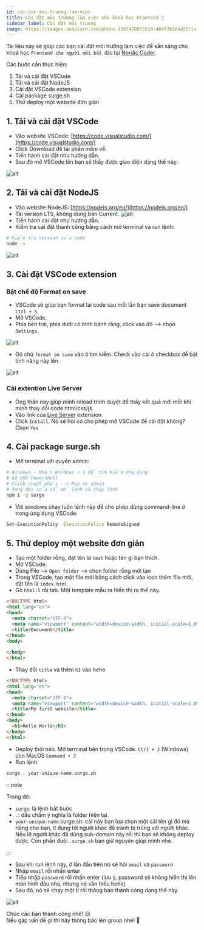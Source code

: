 ```yaml
---
id: cai-dat-moi-truong-lam-viec
title: Cài đặt môi trường làm việc cho khoá học Frontend 🚀
sidebar_label: Cài đặt môi trường
image: https://images.unsplash.com/photo-1507470855518-469f3b3dad25?ixlib=rb-1.2.1&ixid=eyJhcHBfaWQiOjEyMDd9&auto=format&fit=crop&w=1380&q=80
---
```


Tài liệu này sẽ giúp các bạn cài đặt môi trường làm việc để sắn sàng cho khoá học `Frontend cho người mới bắt đầu` tại [Nordic Coder](https://nordiccoder.com/).

Các bước cần thực hiện:
1. Tải và cài đặt VSCode
2. Tải và cài đặt NodeJS
3. Cài đặt VSCode extension 
4. Cài package surge.sh
5. Thử deploy một website đơn giản 

## 1. Tải và cài đặt VSCode

- Vào website VSCode: [https://code.visualstudio.com/](https://code.visualstudio.com/)
- Click Download để tải phần mềm về.
- Tiến hành cài đặt như hướng dẫn.
- Sau đó mở VSCode lên bạn sẽ thầy được giao diện dạng thế này:

![alt](/img/vscode_screenshot.png)


## 2. Tải và cài đặt NodeJS

- Vào website NodeJS: [https://nodejs.org/en/](https://nodejs.org/en/)
- Tải version LTS, không dùng bản Current. 
![alt](/img/node_lts.png)
- Tiến hành cài đặt như hướng dẫn.
- Kiểm tra cài đặt thành công bằng cách mở terminal và run lệnh:

```sh 
# Kiểm tra version của node
node -v
```

![alt](/img/node_version.png)


## 3. Cài đặt VSCode extension 

### Bật chế độ Format on save

- VSCode sẽ giúp bạn format lại code sau mỗi lần bạn save document `Ctrl + S`.
- Mở VSCode.
- Phía bên trái, phía dưới có hình bánh răng, click vào đó --> chọn `Settings`.

![alt](/img/vscode_settings.png)

- Gõ chữ `format on save` vào ô tìm kiếm. Check vào cái ô checkbox để bật tính năng này lên.

![alt](/img/vscode_format_on_save.png)

### Cài extention Live Server

- Ông thần này giúp mình reload trình duyệt để thấy kết quả mới mỗi khi mình thay đổi code html/css/js.
- Vào link của [Live Server](https://marketplace.visualstudio.com/items?itemName=ritwickdey.LiveServer) extension.
- Click `Install`. Nó sẽ hỏi có cho phép mở VSCode để cài đặt không? Chọn `Yes`

## 4. Cài package surge.sh

- Mở terminal với quyền admin: 

```sh
# Windows - Nhấn Windows + S để tìm kiếm ứng dụng 
# Gõ chữ Powershell 
# Click chuột phải --> Run as admin
# Xong đợi cửa sổ mở lệnh và chạy lệnh
npm i -g surge
```

- Với windows chạy luôn lệnh này để cho phép dùng command-line ở trong ứng dụng VSCode.

```sh
Set-ExecutionPolicy -ExecutionPolicy RemoteSigned
```

## 5. Thử deploy một website đơn giản 

- Tạo một folder rỗng, đặt tên là `test` hoặc tên gì bạn thích.
- Mở VSCode.
- Dùng File --> `Open folder` --> chọn folder rỗng mới tạo
- Trong VSCode, tạo một file mới bằng cách click vào icon thêm file mới, đặt tên là `index.html`
- Gõ `html:5` rồi tab. Một template mẫu ra hiển thị ra thế này.

```html
<!DOCTYPE html>
<html lang="en">
<head>
  <meta charset="UTF-8">
  <meta name="viewport" content="width=device-width, initial-scale=1.0">
  <title>Document</title>
</head>
<body>
  
</body>
</html>
```

- Thay đổi `title` và thêm `h1` vào hehe

```html
<!DOCTYPE html>
<html lang="en">
<head>
  <meta charset="UTF-8">
  <meta name="viewport" content="width=device-width, initial-scale=1.0">
  <title>My first website</title>
</head>
<body>
  <h1>Hello World</h1>
</body>
</html>
```

- Deploy thôi nào. Mở terminal bên trong VSCode. `Ctrl + J` (Windows) còn MacOS `Command + J`
- Run lệnh

```sh 
surge . your-unique-name.surge.sh
```

:::note

Trong đó: 

- `surge`: là lệnh bắt buộc
- `.`: dấu chấm ý nghĩa là folder hiện tại.
- `your-unique-name`.surge.sh: cái này bạn lựa chọn một cái tên gì đó mà riêng cho bạn, ít đụng tới người khác để tránh bị trùng với người khác. Nếu lỡ người khác đã dùng sub-domain này rồi thì bạn sẽ không deploy được. Còn phần đuôi `.surge.sh` bạn giữ nguyên giúp mình nhé.

:::


- Sau khi run lênh này, ở lần đầu tiên nó sẽ hỏi `email` và `password`
- Nhập `email` rồi nhấn enter 
- Tiếp nhập `password` rồi nhấn enter (lưu ý, password sẽ không hiển thị lên màn hình đâu nha, nhưng nó vẫn hiểu hehe)
- Sau đó, nó sẽ chạy một tí rồi thông báo thành công dạng thế này.

![alt](/img/surge_deploy.png)

Chúc các bạn thành công nhé! 😉 <br/>
Nếu gặp vấn đề gì thì hãy thông báo lên group nhé! 🙂